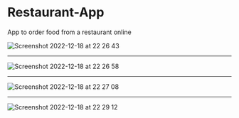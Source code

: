 # Restaurant-App
 App to order food from a restaurant online
 
 ![Screenshot 2022-12-18 at 22 26 43](https://user-images.githubusercontent.com/39240271/208321185-e48f56ae-2da3-444b-a124-ab5391bda20d.png)
 
 ------------------------------------------------------------------------------------------------
 
![Screenshot 2022-12-18 at 22 26 58](https://user-images.githubusercontent.com/39240271/208321187-17f4f3f5-6fe0-43d3-8c84-9caaf9f59d82.png)

 ------------------------------------------------------------------------------------------------

![Screenshot 2022-12-18 at 22 27 08](https://user-images.githubusercontent.com/39240271/208321188-55d8b945-ee70-4db6-9312-6a855aa5ecce.png)

 ------------------------------------------------------------------------------------------------

![Screenshot 2022-12-18 at 22 29 12](https://user-images.githubusercontent.com/39240271/208321189-b7db5445-5596-4330-948d-b070a5057a90.png)

